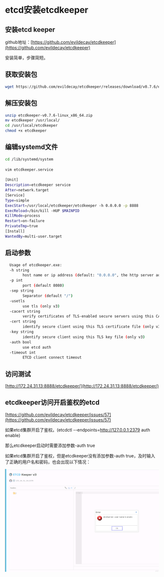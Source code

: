 # etcd安装etcdkeeper

## 安装etcd keeper

github地址：[https://github.com/evildecay/etcdkeeper](https://github.com/evildecay/etcdkeeper)

安装简单，步骤简短。

## 获取安装包

```bash
wget https://github.com/evildecay/etcdkeeper/releases/download/v0.7.6/etcdkeeper-v0.7.6-linux_x86_64.zip
```

## 解压安装包

```bash
unzip etcdkeeper-v0.7.6-linux_x86_64.zip 
mv etcdkeeper /usr/local/ 
cd /usr/local/etcdkeeper 
chmod +x etcdkeeper
```

## 编辑systemd文件

```bash
cd /lib/systemd/system

vim etcdkeeper.service
 
[Unit]
Description=etcdkeeper service
After=network.target
[Service]
Type=simple
ExecStart=/usr/local/etcdkeeper/etcdkeeper -h 0.0.0.0 -p 8888
ExecReload=/bin/kill -HUP $MAINPID
KillMode=process
Restart=on-failure
PrivateTmp=true
[Install]
WantedBy=multi-user.target
```

## 启动参数

```bash
  Usage of etcdkeeper.exe:
  -h string
        host name or ip address (default: "0.0.0.0", the http server addreess, not etcd address)
  -p int
        port (default 8080)
  -sep string
        Separator (default "/")
  -usetls
        use tls (only v3)
  -cacert string
        verify certificates of TLS-enabled secure servers using this CA bundle (only v3)
  -cert string
        identify secure client using this TLS certificate file (only v3)
  -key string
        identify secure client using this TLS key file (only v3)
  -auth bool
        use etcd auth
  -timeout int
        ETCD client connect timeout
```

## 访问测试

[http://172.24.31.13:8888/etcdkeeper/](http://172.24.31.13:8888/etcdkeeper/)

## etcdkeeper访问开启鉴权的etcd

[https://github.com/evildecay/etcdkeeper/issues/57](https://github.com/evildecay/etcdkeeper/issues/57)

如果etcd集群开启了鉴权。(etcdctl --endpoints=<http://127.0.0.1:2379> auth enable)

那么etcdkeeper启动时需要添加参数-auth true

如果etcd集群开启了鉴权，但是etcdkeeper没有添加参数-auth true，及时输入了正确的用户名和密码，也会出现以下情况：

![image-20221213143732244](etcd安装etcdkeeper.assets/image-20221213143732244.png)
